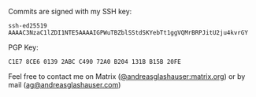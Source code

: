 Commits are signed with my SSH key:
```
ssh-ed25519 AAAAC3NzaC1lZDI1NTE5AAAAIGPWuTBZblSStdSKYebTt1ggVQMrBRPJitU2ju4kvrGY
```

PGP Key:  
```
C1E7 8CE6 0139 2ABC C490 72A0 B204 131B B15B 20FE 
```

Feel free to contact me on Matrix ([@andreasglashauser:matrix.org](https://matrix.to/#/@andreasglashauser:matrix.org)) or by mail ([ag@andreasglashauser.com](mailto:ag@andreasglashauser.com)) 

